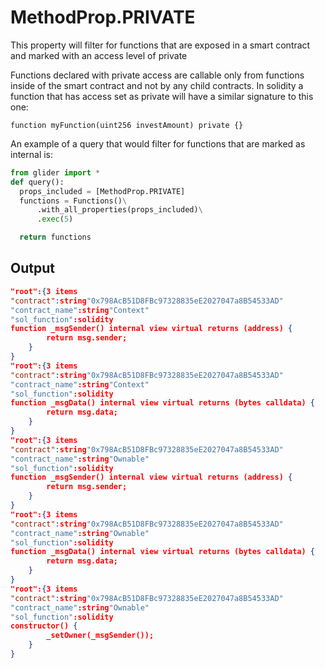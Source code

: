 # MethodProp.PRIVATE

This property will filter for functions that are exposed in a smart contract and marked with an access level of private

Functions declared with private access are callable only from functions inside of the smart contract and not by any child contracts. In solidity a function that has access set as private will have a similar signature to this one:

```solidity
function myFunction(uint256 investAmount) private {}
```

An example of a query that would filter for functions that are marked as internal is:

```python
from glider import *
def query():
  props_included = [MethodProp.PRIVATE]
  functions = Functions()\
      .with_all_properties(props_included)\
      .exec(5)

  return functions
```

## Output

```json
"root":{3 items
"contract":string"0x798AcB51D8FBc97328835eE2027047a8B54533AD"
"contract_name":string"Context"
"sol_function":solidity
function _msgSender() internal view virtual returns (address) {
        return msg.sender;
    }
}
"root":{3 items
"contract":string"0x798AcB51D8FBc97328835eE2027047a8B54533AD"
"contract_name":string"Context"
"sol_function":solidity
function _msgData() internal view virtual returns (bytes calldata) {
        return msg.data;
    }
}
"root":{3 items
"contract":string"0x798AcB51D8FBc97328835eE2027047a8B54533AD"
"contract_name":string"Ownable"
"sol_function":solidity
function _msgSender() internal view virtual returns (address) {
        return msg.sender;
    }
}
"root":{3 items
"contract":string"0x798AcB51D8FBc97328835eE2027047a8B54533AD"
"contract_name":string"Ownable"
"sol_function":solidity
function _msgData() internal view virtual returns (bytes calldata) {
        return msg.data;
    }
}
"root":{3 items
"contract":string"0x798AcB51D8FBc97328835eE2027047a8B54533AD"
"contract_name":string"Ownable"
"sol_function":solidity
constructor() {
        _setOwner(_msgSender());
    }
}
```
